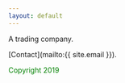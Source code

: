 ```yaml
---
layout: default
---
```


A trading company.

[Contact](mailto:{{ site.email }}).

<p style="color:green">Copyright 2019</p>
